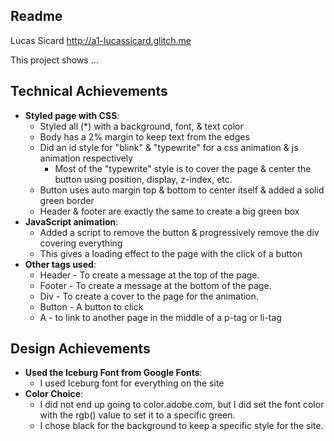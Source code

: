 Readme
---

Lucas Sicard
http://a1-lucassicard.glitch.me

This project shows ...

## Technical Achievements
- **Styled page with CSS**:
  - Styled all (*) with a background, font, & text color
  - Body has a 2% margin to keep text from the edges
  - Did an id style for "blink" & "typewrite" for a css animation & js animation respectively
    - Most of the "typewrite" style is to cover the page & center the button using position, display, z-index, etc.
  - Button uses auto margin top & bottom to center itself & added a solid green border
  - Header & footer are exactly the same to create a big green box
- **JavaScript animation**:
  - Added a script to remove the button & progressively remove the div covering everything
  - This gives a loading effect to the page with the click of a button
- **Other tags used**:
  - Header - To create a message at the top of the page.
  - Footer - To create a message at the bottom of the page.
  - Div - To create a cover to the page for the animation.
  - Button - A button to click
  - A - to link to another page in the middle of a p-tag or li-tag

## Design Achievements
- **Used the Iceburg Font from Google Fonts**: 
  - I used Iceburg font for everything on the site
- **Color Choice**:
  - I did not end up going to color.adobe.com, but I did set the font color with the rgb() value to set it to a specific green.
  - I chose black for the background to keep a specific style for the site.

